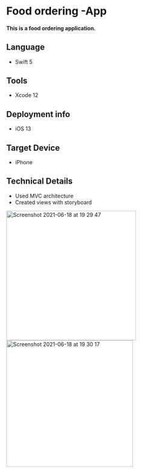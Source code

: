 # Food ordering -App
#### This is a food ordering application. 
## Language
- Swift 5
## Tools 
- Xcode 12
## Deployment info
- iOS 13
## Target Device
- iPhone
## Technical Details
- Used MVC architecture
- Created views with storyboard


<img width="343" alt="Screenshot 2021-06-18 at 19 29 47" src="https://user-images.githubusercontent.com/35179563/122603275-fd9dfe00-d06b-11eb-9821-d3732eb274df.png">
<img width="335" alt="Screenshot 2021-06-18 at 19 30 17" src="https://user-images.githubusercontent.com/35179563/122603291-01ca1b80-d06c-11eb-91fb-c6d4c5a1246e.png">
